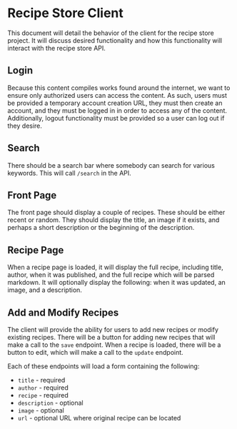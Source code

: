 # Recipe Store Client

This document will detail the behavior of the client for the recipe store project. It will discuss desired
functionality and how this functionality will interact with the recipe store API.

## Login

Because this content compiles works found around the internet, we want to ensure only authorized users can access the
content. As such, users must be provided a temporary account creation URL, they must then create an account, and they
must be logged in in order to access any of the content. Additionally, logout functionality must be provided so a user
can log out if they desire.

## Search

There should be a search bar where somebody can search for various keywords. This will call `/search` in the API.

## Front Page

The front page should display a couple of recipes. These should be either recent or random. They should display the
title, an image if it exists, and perhaps a short description or the beginning of the description.

## Recipe Page

When a recipe page is loaded, it will display the full recipe, including title, author, when it was published, and the
full recipe which will be parsed markdown. It will optionally display the following: when it was updated, an image, and
a description.

## Add and Modify Recipes

The client will provide the ability for users to add new recipes or modify existing recipes. There will be a button for
adding new recipes that will make a call to the `save` endpoint. When a recipe is loaded, there will be a button to
edit, which will make a call to the `update` endpoint.

Each of these endpoints will load a form containing the following:

* `title` - required
* `author` - required
* `recipe` - required
* `description` - optional
* `image` - optional
* `url` - optional URL where original recipe can be located